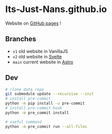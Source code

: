 # Its-Just-Nans.github.io

Website on [GitHub pages](https://its-just-nans.github.io) !

## Branches

- `v1` old website in VanillaJS
- `v2` old website in [Svelte](https://svelte.dev)
- `main` current website in [Astro](https://astro.build)

## Dev

```sh
# clone data repo
git submodule update --recursive --init
# install pre-commit
python -m pip install -u pre-commit
# install pre-commit hook
python -m pre_commit install

# useful command
python -m pre_commit run --all-files
```
